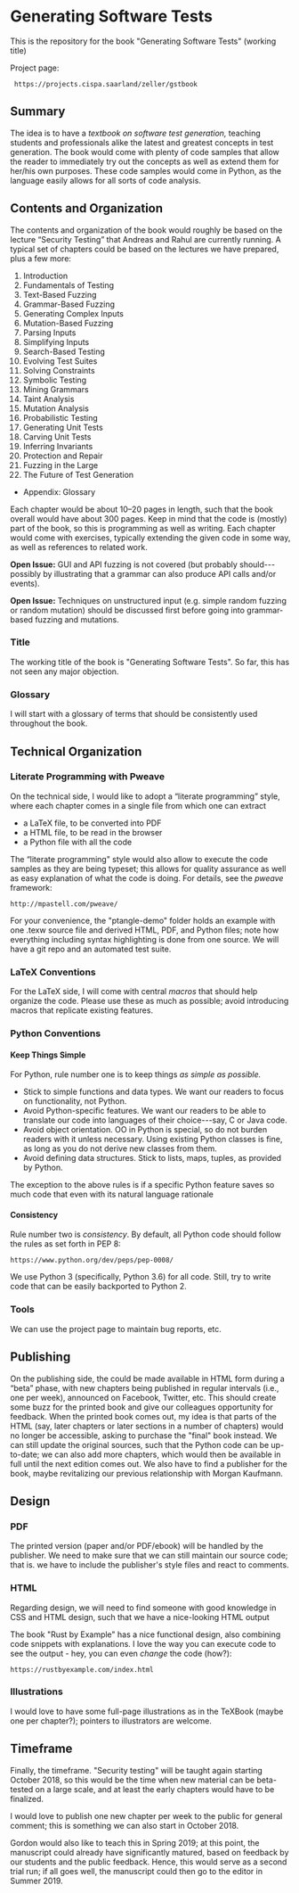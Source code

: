 # Generating Software Tests

This is the repository for the book "Generating Software Tests" (working title)

Project page:

	 https://projects.cispa.saarland/zeller/gstbook

## Summary

The idea is to have a _textbook on software test generation,_ teaching students and professionals alike the latest and greatest concepts in test generation.  The book would come with plenty of code samples that allow the reader to immediately try out the concepts as well as extend them for her/his own purposes.  These code samples would come in Python, as the language easily allows for all sorts of code analysis.

## Contents and Organization

The contents and organization of the book would roughly be based on the lecture “Security Testing” that Andreas and Rahul are currently running.  A typical set of chapters could be based on the lectures we have prepared, plus a few more:

1. Introduction
2. Fundamentals of Testing
3. Text-Based Fuzzing
4. Grammar-Based Fuzzing
5. Generating Complex Inputs
6. Mutation-Based Fuzzing
7. Parsing Inputs
8. Simplifying Inputs
9. Search-Based Testing
10. Evolving Test Suites
11. Solving Constraints
12. Symbolic Testing
13. Mining Grammars
14. Taint Analysis
15. Mutation Analysis
16. Probabilistic Testing
17. Generating Unit Tests
18. Carving Unit Tests
19. Inferring Invariants
20. Protection and Repair
21. Fuzzing in the Large
22. The Future of Test Generation
* Appendix: Glossary

Each chapter would be about 10–20 pages in length, such that the book overall would have about 300 pages.  Keep in mind that the code is (mostly) part of the book, so this is programming as well as writing. Each chapter would come with exercises, typically extending the given code in some way, as well as references to related work.

**Open Issue:** GUI and API fuzzing is not covered (but probably should---possibly by illustrating that a grammar can also produce API calls and/or events).

**Open Issue:** Techniques on unstructured input (e.g. simple random fuzzing or random mutation) should be discussed first before going into grammar-based fuzzing and mutations.


### Title

The working title of the book is "Generating Software Tests".  So far, this has not seen any major objection.


### Glossary

I will start with a glossary of terms that should be consistently used throughout the book.


## Technical Organization

### Literate Programming with Pweave

On the technical side, I would like to adopt a “literate programming” style, where each chapter comes in a single file from which one can extract

* a LaTeX file, to be converted into PDF
* a HTML file, to be read in the browser
* a Python file with all the code

The “literate programming" style would also allow to execute the code samples as they are being typeset; this allows for quality assurance as well as easy explanation of what the code is doing.  For details, see the *pweave* framework:

	http://mpastell.com/pweave/

For your convenience, the "ptangle-demo" folder holds an example with one .texw source file and derived HTML, PDF, and Python files; note how everything including syntax highlighting is done from one source.  We will have a git repo and an automated test suite.


### LaTeX Conventions

For the LaTeX side, I will come with central *macros* that should help organize the code.  Please use these as much as possible; avoid introducing macros that replicate existing features.


### Python Conventions

#### Keep Things Simple

For Python, rule number one is to keep things *as simple as possible.*

* Stick to simple functions and data types.  We want our readers to focus on functionality, not Python.
* Avoid Python-specific features.  We want our readers to be able to translate our code into languages of their choice---say, C or Java code.
* Avoid object orientation.  OO in Python is special, so do not burden readers with it unless necessary.  Using existing Python classes is fine, as long as you do not derive new classes from them.
* Avoid defining data structures.  Stick to lists, maps, tuples, as provided by Python.

The exception to the above rules is if a specific Python feature saves so much code that even with its natural language rationale

#### Consistency

Rule number two is *consistency*.  By default, all Python code should follow the rules as set forth in PEP 8:

	https://www.python.org/dev/peps/pep-0008/

We use Python 3 (specifically, Python 3.6) for all code.  Still, try to write code that can be easily backported to Python 2.

### Tools

We can use the project page to maintain bug reports, etc.



## Publishing

On the publishing side, the could be made available in HTML form during a “beta” phase, with new chapters being published in regular intervals (i.e., one per week), announced on Facebook, Twitter, etc.  This should create some buzz for the printed book and give our colleagues opportunity for feedback.  When the printed book comes out, my idea is that parts of the HTML (say, later chapters or later sections in a number of chapters) would no longer be accessible, asking to purchase the "final" book instead.  We can still update the original sources, such that the Python code can be up-to-date; we can also add more chapters, which would then be available in full until the next edition comes out.  We also have to find a publisher for the book, maybe revitalizing our previous relationship with Morgan Kaufmann.

## Design

### PDF

The printed version (paper and/or PDF/ebook) will be handled by the publisher.  We need to make sure that we can still maintain our source code; that is. we have to include the publisher's style files and react to comments.


### HTML

Regarding design, we will need to find someone with good knowledge in CSS and HTML design, such that we have a nice-looking HTML output

The book "Rust by Example" has a nice functional design, also combining code snippets with explanations.  I love the way you can execute code to see the output - hey, you can even *change* the code (how?):

	https://rustbyexample.com/index.html


### Illustrations

I would love to have some full-page illustrations as in the TeXBook (maybe one per chapter?); pointers to illustrators are welcome.



## Timeframe

Finally, the timeframe. "Security testing" will be taught again starting October 2018, so this would be the time when new material can be beta-tested on a large scale, and at least the early chapters would have to be finalized.

I would love to publish one new chapter per week to the public for general comment; this is something we can also start in October 2018.

Gordon would also like to teach this in Spring 2019; at this point, the manuscript could already have significantly matured, based on feedback by our students and the public feedback.  Hence, this would serve as a second trial run; if all goes well, the manuscript could then go to the editor in Summer 2019.


